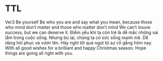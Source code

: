 # TTL
Ver3
Be yourself
Be who you are and say what you mean, because those who mind don’t matter and those who matter don’t mind
We can’t insure success, but we can deserve it.
Điểm yếu khi ta còn trẻ là dễ mắc những sai lầm trong cuộc sống. Nhưng bù lại, chúng ta có sức sống mạnh mẽ. Dễ dàng hỏi phục và vươn lên.
Hãy nghĩ tới quả ngọt từ sự cố gắng hôm nay.
With all good wishes for a brilliant and happy Christmas season. Hope things are going all right with you.
